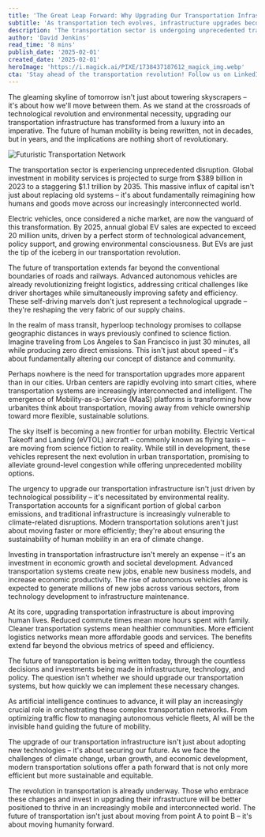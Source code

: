 ```yaml
---
title: 'The Great Leap Forward: Why Upgrading Our Transportation Infrastructure Is No Longer Optional'
subtitle: 'As transportation tech evolves, infrastructure upgrades become crucial for future mobility'
description: 'The transportation sector is undergoing unprecedented transformation, with global investment expected to reach $1.1 trillion by 2035. From electric vehicles and autonomous systems to flying taxis and hyperloop technology, the future of mobility is being rewritten. This revolution isn''t just about technology – it''s about creating more sustainable, efficient, and equitable transportation systems for tomorrow.'
author: 'David Jenkins'
read_time: '8 mins'
publish_date: '2025-02-01'
created_date: '2025-02-01'
heroImage: 'https://i.magick.ai/PIXE/1738437187612_magick_img.webp'
cta: 'Stay ahead of the transportation revolution! Follow us on LinkedIn for the latest insights on infrastructure innovation and mobility solutions that are shaping our future.'
---
```


The gleaming skyline of tomorrow isn't just about towering skyscrapers – it's about how we'll move between them. As we stand at the crossroads of technological revolution and environmental necessity, upgrading our transportation infrastructure has transformed from a luxury into an imperative. The future of human mobility is being rewritten, not in decades, but in years, and the implications are nothing short of revolutionary.

![Futuristic Transportation Network](https://i.magick.ai/PIXE/1738437187616_magick_img.webp)

The transportation sector is experiencing unprecedented disruption. Global investment in mobility services is projected to surge from $389 billion in 2023 to a staggering $1.1 trillion by 2035. This massive influx of capital isn't just about replacing old systems – it's about fundamentally reimagining how humans and goods move across our increasingly interconnected world.

Electric vehicles, once considered a niche market, are now the vanguard of this transformation. By 2025, annual global EV sales are expected to exceed 20 million units, driven by a perfect storm of technological advancement, policy support, and growing environmental consciousness. But EVs are just the tip of the iceberg in our transportation revolution.

The future of transportation extends far beyond the conventional boundaries of roads and railways. Advanced autonomous vehicles are already revolutionizing freight logistics, addressing critical challenges like driver shortages while simultaneously improving safety and efficiency. These self-driving marvels don't just represent a technological upgrade – they're reshaping the very fabric of our supply chains.

In the realm of mass transit, hyperloop technology promises to collapse geographic distances in ways previously confined to science fiction. Imagine traveling from Los Angeles to San Francisco in just 30 minutes, all while producing zero direct emissions. This isn't just about speed – it's about fundamentally altering our concept of distance and community.

Perhaps nowhere is the need for transportation upgrades more apparent than in our cities. Urban centers are rapidly evolving into smart cities, where transportation systems are increasingly interconnected and intelligent. The emergence of Mobility-as-a-Service (MaaS) platforms is transforming how urbanites think about transportation, moving away from vehicle ownership toward more flexible, sustainable solutions.

The sky itself is becoming a new frontier for urban mobility. Electric Vertical Takeoff and Landing (eVTOL) aircraft – commonly known as flying taxis – are moving from science fiction to reality. While still in development, these vehicles represent the next evolution in urban transportation, promising to alleviate ground-level congestion while offering unprecedented mobility options.

The urgency to upgrade our transportation infrastructure isn't just driven by technological possibility – it's necessitated by environmental reality. Transportation accounts for a significant portion of global carbon emissions, and traditional infrastructure is increasingly vulnerable to climate-related disruptions. Modern transportation solutions aren't just about moving faster or more efficiently; they're about ensuring the sustainability of human mobility in an era of climate change.

Investing in transportation infrastructure isn't merely an expense – it's an investment in economic growth and societal development. Advanced transportation systems create new jobs, enable new business models, and increase economic productivity. The rise of autonomous vehicles alone is expected to generate millions of new jobs across various sectors, from technology development to infrastructure maintenance.

At its core, upgrading transportation infrastructure is about improving human lives. Reduced commute times mean more hours spent with family. Cleaner transportation systems mean healthier communities. More efficient logistics networks mean more affordable goods and services. The benefits extend far beyond the obvious metrics of speed and efficiency.

The future of transportation is being written today, through the countless decisions and investments being made in infrastructure, technology, and policy. The question isn't whether we should upgrade our transportation systems, but how quickly we can implement these necessary changes.

As artificial intelligence continues to advance, it will play an increasingly crucial role in orchestrating these complex transportation networks. From optimizing traffic flow to managing autonomous vehicle fleets, AI will be the invisible hand guiding the future of mobility.

The upgrade of our transportation infrastructure isn't just about adopting new technologies – it's about securing our future. As we face the challenges of climate change, urban growth, and economic development, modern transportation solutions offer a path forward that is not only more efficient but more sustainable and equitable.

The revolution in transportation is already underway. Those who embrace these changes and invest in upgrading their infrastructure will be better positioned to thrive in an increasingly mobile and interconnected world. The future of transportation isn't just about moving from point A to point B – it's about moving humanity forward.